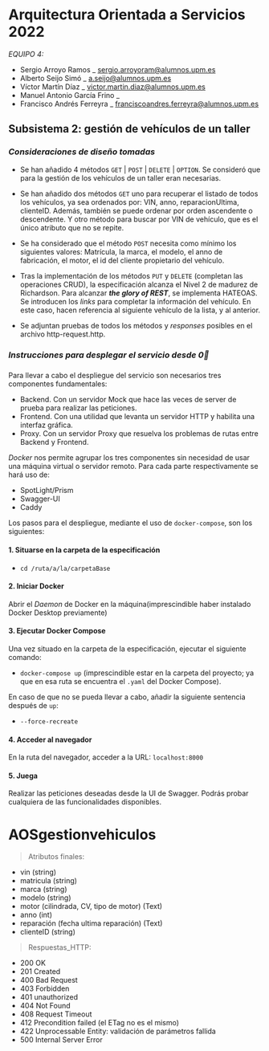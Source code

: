 
# Arquitectura Orientada a Servicios 2022
_EQUIPO 4:_
- Sergio Arroyo Ramos _ sergio.arroyoram@alumnos.upm.es
- Alberto Seijo Simó _ a.seijo@alumnos.upm.es
- Víctor Martín Díaz _ victor.martin.diaz@alumnos.upm.es
- Manuel Antonio García Frino _ 
- Francisco Andrés Ferreyra _ franciscoandres.ferreyra@alumnos.upm.es
## Subsistema 2: gestión de vehículos de un taller
### _**Consideraciones de diseño tomadas**_
- Se han añadido 4 métodos `GET` | `POST` | `DELETE` | `OPTION`. Se consideró que para la gestión de los vehículos de un taller eran necesarias.

- Se han añadido dos métodos `GET` uno para recuperar el listado de todos los vehículos, ya sea ordenados por: VIN, anno, reparacionUltima, clienteID. Además, también se puede ordenar por orden ascendente o descendente. Y otro método para buscar por VIN de vehículo, que es el único atributo que no se repite.

- Se ha considerado que el método `POST` necesita como mínimo los siguientes valores: Matrícula, la marca, el modelo, el anno de fabricación, el motor, el id del cliente propietario del vehículo.

- Tras la implementación de los métodos `PUT` y `DELETE` (completan las operaciones CRUD), la especificación alcanza el Nivel 2 de madurez de Richardson. Para alcanzar _**the glory of REST**_, se implementa HATEOAS. Se introducen los _links_ para completar la información del vehículo. En este caso, hacen referencia al siguiente vehículo de la lista, y al anterior.

- Se adjuntan pruebas de todos los métodos y _responses_ posibles en el archivo http-request.http.
  
### **_Instrucciones para desplegar el servicio desde 0🐳_**
###
Para llevar a cabo el despliegue del servicio son necesarios tres componentes fundamentales:
- Backend. Con un servidor Mock que hace las veces de server de prueba para realizar las peticiones. 
- Frontend. Con una utilidad que levanta un servidor HTTP y habilita una interfaz gráfica.
- Proxy. Con un servidor Proxy que resuelva los problemas de rutas entre Backend y Frontend.

_Docker_ nos permite agrupar los tres componentes sin necesidad de usar una máquina virtual o servidor remoto.
Para cada parte respectivamente se hará uso de:
- SpotLight/Prism
- Swagger-UI
- Caddy

Los pasos para el despliegue, mediante el uso de `docker-compose`, son los siguientes:


#### **1. Situarse en la carpeta de la especificación**

- `cd /ruta/a/la/carpetaBase`

#### **2. Iniciar Docker**

Abrir el _Daemon_ de Docker en la máquina(imprescindible haber instalado Docker Desktop previamente)

#### **3. Ejecutar Docker Compose**

Una vez situado en la carpeta de la especificación, ejecutar el siguiente comando:

- `docker-compose up` (imprescindible estar en la carpeta del proyecto; ya que en esa ruta se encuentra el `.yaml`
del Docker Compose).

En caso de que no se pueda llevar a cabo, añadir la siguiente sentencia después de `up`:

- `--force-recreate`

#### **4. Acceder al navegador**

En la ruta del navegador, acceder a la URL: `localhost:8000`

#### **5. Juega**

Realizar las peticiones deseadas desde la UI de Swagger. Podrás probar cualquiera de las funcionalidades disponibles.

# AOSgestionvehiculos

> Atributos finales:
- vin (string)
- matricula (string)
- marca (string)
- modelo (string)
- motor (cilindrada, CV, tipo de motor) (Text)
- anno (int)
- reparación (fecha ultima reparación) (Text) 
- clienteID (string)

> Respuestas_HTTP:
- 200 OK
- 201 Created
- 400 Bad Request
- 403 Forbidden
- 401 unauthorized
- 404 Not Found
- 408 Request Timeout
- 412 Precondition failed (el ETag no es el mismo)
- 422 Unprocessable Entity: validación de parámetros fallida
- 500 Internal Server Error
